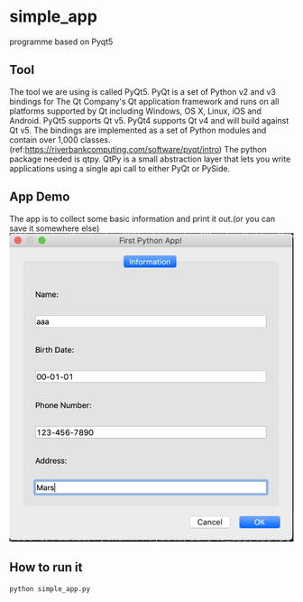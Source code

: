 # simple_app
programme based on Pyqt5


## Tool
The tool we are using is called PyQt5. PyQt is a set of Python v2 and v3 bindings for The Qt Company's Qt application framework and runs on all platforms supported by Qt including Windows, OS X, Linux, iOS and Android. PyQt5 supports Qt v5. PyQt4 supports Qt v4 and will build against Qt v5. The bindings are implemented as a set of Python modules and contain over 1,000 classes.(ref:https://riverbankcomputing.com/software/pyqt/intro)
The python package needed is qtpy. QtPy is a small abstraction layer that lets you write applications using a single api call to either PyQt or PySide.

## App Demo
The app is to collect some basic information and print it out.(or you can save it somewhere else)
<img src="./screenshot.png"><br/>

## How to run it
```
python simple_app.py
```

